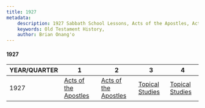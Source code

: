 ```yaml
---
title: 1927
metadata:
    description: 1927 Sabbath School Lessons, Acts of the Apostles, Acts of the Apostles, Topical Studies , Topical Studies 
    keywords: Old Testament History,
    author: Brian Onang'o
---
```


#### 1927

YEAR/QUARTER |   1  | 2| 3| 4
-------------|------------|---|--|---
1927   |  [Acts of the Apostles](/1921-1930/1927/quarter1) | [Acts of the Apostles](/1921-1930/1927/quarter2) | [Topical Studies ](/1921-1930/1927/quarter3) | [Topical Studies ](/1921-1930/1927/quarter4) |
 